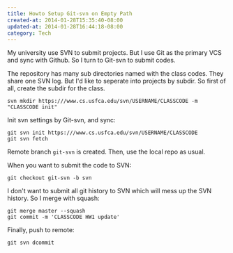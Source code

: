 ```yaml
---
title: Howto Setup Git-svn on Empty Path
created-at: 2014-01-28T15:35:40-08:00
updated-at: 2014-01-28T16:44:18-08:00
category: Tech
---
```


My university use SVN to submit projects.
But I use Git as the primary VCS and sync with Github.
So I turn to Git-svn to submit codes.

The repository has many sub directories named with the class codes.
They share one SVN log.
But I'd like to seperate into projects by subdir.
So first of all, create the subdir for the class.

    svn mkdir https:///www.cs.usfca.edu/svn/USERNAME/CLASSCODE -m "CLASSCODE init"

Init svn settings by Git-svn, and sync:

    git svn init https:///www.cs.usfca.edu/svn/USERNAME/CLASSCODE
    git svn fetch

Remote branch `git-svn` is created.
Then, use the local repo as usual.

When you want to submit the code to SVN:

    git checkout git-svn -b svn

I don't want to submit all git history to SVN which will mess up the SVN history.
So I merge with squash:

    git merge master --squash
    git commit -m 'CLASSCODE HW1 update'

Finally, push to remote:

    git svn dcommit
